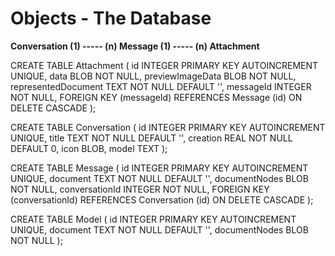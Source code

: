 # Objects - The Database

**Conversation (1) ----- (n) Message (1) ----- (n) Attachment**

CREATE TABLE Attachment (
    id INTEGER PRIMARY KEY AUTOINCREMENT UNIQUE,
    data BLOB NOT NULL,
    previewImageData BLOB NOT NULL,
    representedDocument TEXT NOT NULL DEFAULT '',
    messageId INTEGER NOT NULL,
    FOREIGN KEY (messageId) REFERENCES Message (id) ON DELETE CASCADE
);

CREATE TABLE Conversation (
    id INTEGER PRIMARY KEY AUTOINCREMENT UNIQUE,
    title TEXT NOT NULL DEFAULT '',
    creation REAL NOT NULL DEFAULT 0,
    icon BLOB,
    model TEXT
);

CREATE TABLE Message (
    id INTEGER PRIMARY KEY AUTOINCREMENT UNIQUE,
    document TEXT NOT NULL DEFAULT '',
    documentNodes BLOB NOT NULL,
    conversationId INTEGER NOT NULL,
    FOREIGN KEY (conversationId) REFERENCES Conversation (id) ON DELETE CASCADE
);

CREATE TABLE Model (
    id INTEGER PRIMARY KEY AUTOINCREMENT UNIQUE,
    document TEXT NOT NULL DEFAULT '',
    documentNodes BLOB NOT NULL
);

